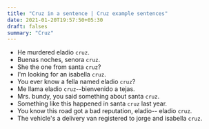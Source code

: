 ```yaml
---
title: "Cruz in a sentence | Cruz example sentences"
date: 2021-01-20T19:57:50+05:30
draft: falses
summary: "Cruz"
---
```

- He murdered eladio `cruz`.
- Buenas noches, senora `cruz`.
- She the one from santa `cruz`?
- I'm looking for an isabella `cruz`.
- You ever know a fella named eladio `cruz`?
- Me llama eladio `cruz`--bienvenido a tejas.
- Mrs. bundy, you said something about santa `cruz`.
- Something like this happened in santa `cruz` last year.
- You know this road got a bad reputation, eladio-- eladio `cruz`.
- The vehicle's a delivery van registered to jorge and isabella `cruz`.
                 
